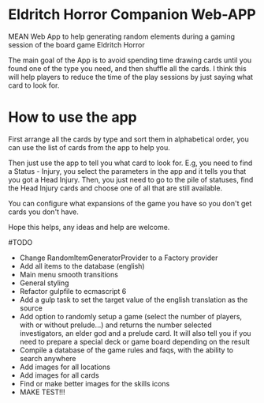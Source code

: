 # Eldritch Horror Companion Web-APP

MEAN Web App to help generating random elements during a gaming session of the board game Eldritch Horror

The main goal of the App is to avoid spending time drawing cards until you found one of the type you need, and then shuffle all the cards. I think this will help players to reduce the time of the play sessions by just saying what card to look for.

# How to use the app

First arrange all the cards by type and sort them in alphabetical order, you can use the list of cards from the app to help you.

Then just use the app to tell you what card to look for. E.g, you need to find a Status - Injury, you select the parameters in the app and it tells you that you got a Head Injury. Then, you just need to go to the pile of statuses, find the Head Injury cards and choose one of all that are still available.

You can configure what expansions of the game you have so you don't get cards you don't have.

Hope this helps, any ideas and help are welcome.

#TODO

* Change RandomItemGeneratorProvider to a Factory provider
* Add all items to the database (english)
* Main menu smooth transitions
* General styling
* Refactor gulpfile to ecmascript 6
* Add a gulp task to set the target value of the english translation as the source
* Add option to randomly setup a game (select the number of players, with or without prelude...) and returns the number
selected investigators, an elder god and a prelude card. It will also tell you if you need to prepare a special deck or
game board depending on the result
* Compile a database of the game rules and faqs, with the ability to search anywhere 
* Add images for all locations
* Add images for all cards
* Find or make better images for the skills icons
* MAKE TEST!!!